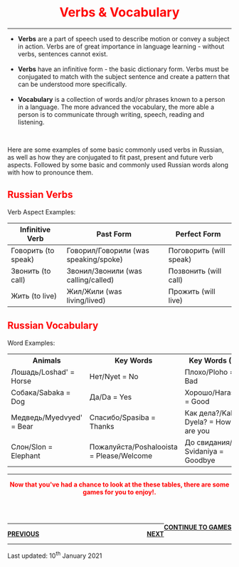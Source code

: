 <div class="container">
<h1 style="text-align:center; color:red;">Verbs & Vocabulary</h1>
<hr>
<ul>
	<li><b>Verbs</b> are a part of speech used to describe motion or convey a subject in action. Verbs are of great importance in language learning - without verbs, sentences cannot exist.</li>
	<br>
  <li><b>Verbs</b> have an infinitive form - the basic dictionary form. Verbs must be conjugated to match with the subject sentence and create a pattern that can be understood more specifically.</li>
	<br>
  <li><b>Vocabulary</b> is a collection of words and/or phrases known to a person in a language. The more advanced the vocabulary, the more able a person is to communicate through writing, speech, reading and listening.</li>
</ul>  
<br>

<p>Here are some examples of some basic commonly used verbs in Russian, as well as how they are conjugated to fit past, present and future verb aspects. Followed by some basic and commonly used Russian words along with how to pronounce them.</p>

<div class="container">
  	<h2 style="color:red;">Russian Verbs</h2>
  <p>Verb Aspect Examples:</p>            
  <table class="table table-striped">
    <thead>
      <tr>
        <th>Infinitive Verb</th>
        <th>Past Form</th>
        <th>Perfect Form</th>
      </tr>
    </thead>
    <tbody>
      <tr>
        <td>Говорить (to speak)</td>
        <td>Говорил/Говорили (was speaking/spoke)</td>
        <td>Поговорить (will speak)</td>
      </tr>
      <tr>
        <td>Звонить (to call)</td>
        <td>Звонил/Звонили (was calling/called)</td>
        <td>Позвонить (will call)</td>
      </tr>
      <tr>
        <td>Жить (to live)</td>
        <td>Жил/Жили (was living/lived)</td>
        <td>Прожить (will live)</td>
      </tr>
    </tbody>
  </table>
</div>

<div class="container">
 	<h2 style="color:red;">Russian Vocabulary</h2>
  <p>Word Examples:</p>            
  <table class="table table-striped">
	   <tbody>
      <tr>
        <th>Animals</th>
	<th>Key Words</th>
	<th>Key Words (2)</th>
	<th>Interrogatives</th>
		</tr>
		<tr>
        <td>Лошадь/Loshad' = Horse</td>
	<td>Нет/Nyet = No</td>
	<td> Плохо/Ploho = Bad</td>
	<td>Кто/Kto = Who</td>
      		</tr>
      		<tr>
	<td>Собака/Sabaka = Dog</td>
	<td>Да/Da = Yes</td>
	<td>Хорошо/Harasho = Good</td>
	<td>Когда/Kogda = When</td>
     		</tr>
      		<tr>
     	<td>Медведь/Myedvyed' = Bear</td>
     	<td>Спасибо/Spasiba = Thanks</td>
      	<td>Как дела?/Kak Dyela? = How are you</td>
	<td>Что/Shto = What/That</td>
      		</tr>
      		<tr>
      	<td>Слон/Slon = Elephant</td>
	<td>Пожалуйста/Poshalooista = Please/Welcome</td>
	<td>До свидания/Do Svidaniya = Goodbye</td>
	<td>Где/Gdye = Where</td>  
      </tr>
    </tbody>
  </table>
</div>
</div>
 <div class="container">
 <hr>  
 <p style="text-align:center; color:red;"><b>Now that you've had a chance to look at the these tables, there are some games for you to enjoy!.</b></p>
 <br>  
<br>
 <p> <a style="float:right;" href="https://jameslock98.github.io/SML5202-2020-Final-JamesLock/page7.html" class="btn2"> <b>CONTINUE TO GAMES</b> </a> </p> 
 <hr>
<p> <a style="float:left;" href="https://jameslock98.github.io/SML5202-2020-Final-JamesLock/page3.html" class="btn2"> <b>PREVIOUS</b> </a> </p>
<p> <a style="float:right;" href="https://jameslock98.github.io/SML5202-2020-Final-JamesLock/page5.html" class="btn2"> <b>NEXT</b> </a> </p>
<div style="clear:both;"> </div>
 </div>
 <hr>
  <p> Last updated: 10<sup>th</sup> January 2021 </p>
